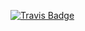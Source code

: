 [![Travis Badge](https://travis-ci.org/MajorBreakfast/ci-test.svg?branch=master)](https://travis-ci.org/MajorBreakfast/ci-test)
